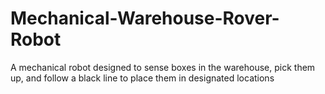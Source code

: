 # Mechanical-Warehouse-Rover-Robot
A mechanical robot designed to sense boxes in the warehouse, pick them up, and follow a black line to place them in designated locations
